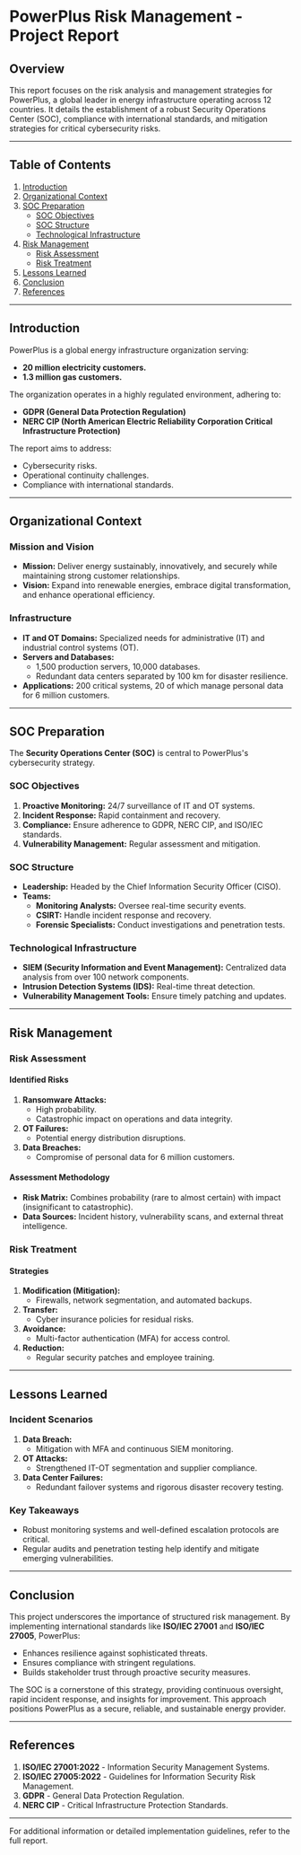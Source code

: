 # **PowerPlus Risk Management - Project Report**

## **Overview**
This report focuses on the risk analysis and management strategies for PowerPlus, a global leader in energy infrastructure operating across 12 countries. It details the establishment of a robust Security Operations Center (SOC), compliance with international standards, and mitigation strategies for critical cybersecurity risks.

---

## **Table of Contents**
1. [Introduction](#introduction)
2. [Organizational Context](#organizational-context)
3. [SOC Preparation](#soc-preparation)
    - [SOC Objectives](#soc-objectives)
    - [SOC Structure](#soc-structure)
    - [Technological Infrastructure](#technological-infrastructure)
4. [Risk Management](#risk-management)
    - [Risk Assessment](#risk-assessment)
    - [Risk Treatment](#risk-treatment)
5. [Lessons Learned](#lessons-learned)
6. [Conclusion](#conclusion)
7. [References](#references)

---

## **Introduction**
PowerPlus is a global energy infrastructure organization serving:
- **20 million electricity customers.**
- **1.3 million gas customers.**

The organization operates in a highly regulated environment, adhering to:
- **GDPR (General Data Protection Regulation)**
- **NERC CIP (North American Electric Reliability Corporation Critical Infrastructure Protection)**

The report aims to address:
- Cybersecurity risks.
- Operational continuity challenges.
- Compliance with international standards.

---

## **Organizational Context**
### **Mission and Vision**
- **Mission:** Deliver energy sustainably, innovatively, and securely while maintaining strong customer relationships.
- **Vision:** Expand into renewable energies, embrace digital transformation, and enhance operational efficiency.

### **Infrastructure**
- **IT and OT Domains:** Specialized needs for administrative (IT) and industrial control systems (OT).
- **Servers and Databases:**
  - 1,500 production servers, 10,000 databases.
  - Redundant data centers separated by 100 km for disaster resilience.
- **Applications:** 200 critical systems, 20 of which manage personal data for 6 million customers.

---

## **SOC Preparation**
The **Security Operations Center (SOC)** is central to PowerPlus's cybersecurity strategy.

### **SOC Objectives**
1. **Proactive Monitoring:** 24/7 surveillance of IT and OT systems.
2. **Incident Response:** Rapid containment and recovery.
3. **Compliance:** Ensure adherence to GDPR, NERC CIP, and ISO/IEC standards.
4. **Vulnerability Management:** Regular assessment and mitigation.

### **SOC Structure**
- **Leadership:** Headed by the Chief Information Security Officer (CISO).
- **Teams:**
  - **Monitoring Analysts:** Oversee real-time security events.
  - **CSIRT:** Handle incident response and recovery.
  - **Forensic Specialists:** Conduct investigations and penetration tests.

### **Technological Infrastructure**
- **SIEM (Security Information and Event Management):** Centralized data analysis from over 100 network components.
- **Intrusion Detection Systems (IDS):** Real-time threat detection.
- **Vulnerability Management Tools:** Ensure timely patching and updates.

---

## **Risk Management**
### **Risk Assessment**
#### **Identified Risks**
1. **Ransomware Attacks:**
   - High probability.
   - Catastrophic impact on operations and data integrity.
2. **OT Failures:**
   - Potential energy distribution disruptions.
3. **Data Breaches:**
   - Compromise of personal data for 6 million customers.

#### **Assessment Methodology**
- **Risk Matrix:** Combines probability (rare to almost certain) with impact (insignificant to catastrophic).
- **Data Sources:** Incident history, vulnerability scans, and external threat intelligence.

### **Risk Treatment**
#### **Strategies**
1. **Modification (Mitigation):**
   - Firewalls, network segmentation, and automated backups.
2. **Transfer:**
   - Cyber insurance policies for residual risks.
3. **Avoidance:**
   - Multi-factor authentication (MFA) for access control.
4. **Reduction:**
   - Regular security patches and employee training.

---

## **Lessons Learned**
### **Incident Scenarios**
1. **Data Breach:**
   - Mitigation with MFA and continuous SIEM monitoring.
2. **OT Attacks:**
   - Strengthened IT-OT segmentation and supplier compliance.
3. **Data Center Failures:**
   - Redundant failover systems and rigorous disaster recovery testing.

### **Key Takeaways**
- Robust monitoring systems and well-defined escalation protocols are critical.
- Regular audits and penetration testing help identify and mitigate emerging vulnerabilities.

---

## **Conclusion**
This project underscores the importance of structured risk management. By implementing international standards like **ISO/IEC 27001** and **ISO/IEC 27005**, PowerPlus:
- Enhances resilience against sophisticated threats.
- Ensures compliance with stringent regulations.
- Builds stakeholder trust through proactive security measures.

The SOC is a cornerstone of this strategy, providing continuous oversight, rapid incident response, and insights for improvement. This approach positions PowerPlus as a secure, reliable, and sustainable energy provider.

---

## **References**
1. **ISO/IEC 27001:2022** - Information Security Management Systems.
2. **ISO/IEC 27005:2022** - Guidelines for Information Security Risk Management.
3. **GDPR** - General Data Protection Regulation.
4. **NERC CIP** - Critical Infrastructure Protection Standards.

---

For additional information or detailed implementation guidelines, refer to the full report.
